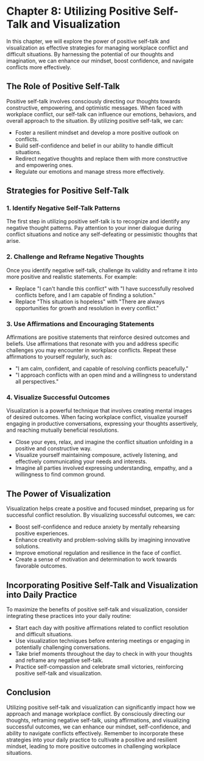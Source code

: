 Chapter 8: Utilizing Positive Self-Talk and Visualization
=========================================================

In this chapter, we will explore the power of positive self-talk and visualization as effective strategies for managing workplace conflict and difficult situations. By harnessing the potential of our thoughts and imagination, we can enhance our mindset, boost confidence, and navigate conflicts more effectively.

The Role of Positive Self-Talk
------------------------------

Positive self-talk involves consciously directing our thoughts towards constructive, empowering, and optimistic messages. When faced with workplace conflict, our self-talk can influence our emotions, behaviors, and overall approach to the situation. By utilizing positive self-talk, we can:

* Foster a resilient mindset and develop a more positive outlook on conflicts.
* Build self-confidence and belief in our ability to handle difficult situations.
* Redirect negative thoughts and replace them with more constructive and empowering ones.
* Regulate our emotions and manage stress more effectively.

Strategies for Positive Self-Talk
---------------------------------

### 1. Identify Negative Self-Talk Patterns

The first step in utilizing positive self-talk is to recognize and identify any negative thought patterns. Pay attention to your inner dialogue during conflict situations and notice any self-defeating or pessimistic thoughts that arise.

### 2. Challenge and Reframe Negative Thoughts

Once you identify negative self-talk, challenge its validity and reframe it into more positive and realistic statements. For example:

* Replace "I can't handle this conflict" with "I have successfully resolved conflicts before, and I am capable of finding a solution."
* Replace "This situation is hopeless" with "There are always opportunities for growth and resolution in every conflict."

### 3. Use Affirmations and Encouraging Statements

Affirmations are positive statements that reinforce desired outcomes and beliefs. Use affirmations that resonate with you and address specific challenges you may encounter in workplace conflicts. Repeat these affirmations to yourself regularly, such as:

* "I am calm, confident, and capable of resolving conflicts peacefully."
* "I approach conflicts with an open mind and a willingness to understand all perspectives."

### 4. Visualize Successful Outcomes

Visualization is a powerful technique that involves creating mental images of desired outcomes. When facing workplace conflict, visualize yourself engaging in productive conversations, expressing your thoughts assertively, and reaching mutually beneficial resolutions.

* Close your eyes, relax, and imagine the conflict situation unfolding in a positive and constructive way.
* Visualize yourself maintaining composure, actively listening, and effectively communicating your needs and interests.
* Imagine all parties involved expressing understanding, empathy, and a willingness to find common ground.

The Power of Visualization
--------------------------

Visualization helps create a positive and focused mindset, preparing us for successful conflict resolution. By visualizing successful outcomes, we can:

* Boost self-confidence and reduce anxiety by mentally rehearsing positive experiences.
* Enhance creativity and problem-solving skills by imagining innovative solutions.
* Improve emotional regulation and resilience in the face of conflict.
* Create a sense of motivation and determination to work towards favorable outcomes.

Incorporating Positive Self-Talk and Visualization into Daily Practice
----------------------------------------------------------------------

To maximize the benefits of positive self-talk and visualization, consider integrating these practices into your daily routine:

* Start each day with positive affirmations related to conflict resolution and difficult situations.
* Use visualization techniques before entering meetings or engaging in potentially challenging conversations.
* Take brief moments throughout the day to check in with your thoughts and reframe any negative self-talk.
* Practice self-compassion and celebrate small victories, reinforcing positive self-talk and visualization.

Conclusion
----------

Utilizing positive self-talk and visualization can significantly impact how we approach and manage workplace conflict. By consciously directing our thoughts, reframing negative self-talk, using affirmations, and visualizing successful outcomes, we can enhance our mindset, self-confidence, and ability to navigate conflicts effectively. Remember to incorporate these strategies into your daily practice to cultivate a positive and resilient mindset, leading to more positive outcomes in challenging workplace situations.
